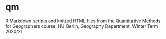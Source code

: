 # qm
R Markdown scripts and knitted HTML files from the Quantitative Methods for Geographers course, HU Berlin, Geography Department, Winter Term 2020/21
